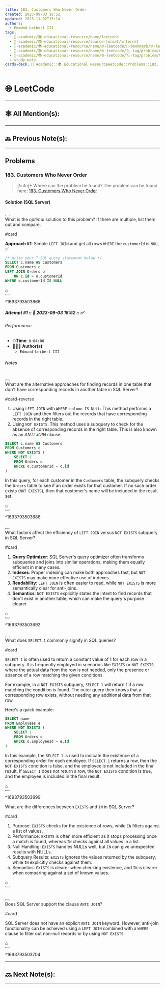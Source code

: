 ```yaml
---
title: 183. Customers Who Never Order
created: 2023-09-03 18:52
updated: 2023-11-02T15:14
authors:
  - Edmund Leibert III
tags:
  - 🔴-academic/📚-educational-resource/name/leetcode
  - 🔴-academic/📚-educational-resource/source-format/internet
  - 🔴-academic/📚-educational-resource/name/🌐-leetcode/🔖-bookmark/🌐-leetcode/problems/183-customers-who-never-order
  - 🔴-academic/📚-educational-resource/name/🌐-leetcode/🏷️-tag/problem/difficulty/easy
  - 🔴-academic/📚-educational-resource/name/🌐-leetcode/🏷️-tag/problem/tag/topic/database
  - study-note
cards-deck: 🔴 Academic::📚 Educational ResourceeetCode::Problems::183. Customers Who Never Order
---
```


#  🌐 LeetCode

---

## 🕸️ All Mention(s): 

---

## 🔙 Previous Note(s):

---

##  Problems

### 183. Customers Who Never Order

> [!info]+ Where can the problem be found?
> The problem can be found here: [183. Customers Who Never Order](https://leetcode.com/problems/customers-who-never-order/description/)

#### Solution (SQL Server)

﹇<br>
What is the _optimal_ solution to this problem? If there are multiple, list them out and compare.

#card 

**Approach #1**: Simple `LEFT JOIN` and get all rows `WHERE` the `customerId` is `NULL` ✅

```sql
/* Write your T-SQL query statement below */
SELECT c.name AS Customers
FROM Customers c
LEFT JOIN Orders o
    ON c.id = o.customerId
WHERE o.customerId IS NULL
```

⌂
<br>﹈<br>^1693793503666


##### Attempt #1 :: 📆 2023-09-03 18:52 :: ✅

###### Performance

- ⏲**Time**: `0:04:08`
- 🧔🏽‍♂️ **Author(s)**: 
	- `Edmund Leibert III`

###### Notes

﹇<br>
What are the alternative approaches for finding records in one table that don't have corresponding records in another table in SQL Server? 

#card-reverse

1. Using `LEFT JOIN` with `WHERE column IS NULL`: This method performs a `LEFT JOIN` and then filters out the records that have corresponding records in the right table.
2. Using `NOT EXISTS`: This method uses a subquery to check for the absence of corresponding records in the right table. This is also known as an *ANTI JOIN* clause.

```sql
SELECT c.name AS Customers
FROM Customers c
WHERE NOT EXISTS (
    SELECT 1
    FROM Orders o
    WHERE o.customerId = c.id
)
```

In this query, for each customer in the `Customers` table, the subquery checks the `Orders` table to see if an order exists for that customer. If no such order exists (`NOT EXISTS`), then that customer's name will be included in the result set.

⌂
<br>﹈<br>^1693793503686



﹇<br>
What factors affect the efficiency of `LEFT JOIN` versus `NOT EXISTS` subquery in SQL Server?

#card

1. **Query Optimizer**: SQL Server's query optimizer often transforms subqueries and joins into similar operations, making them equally efficient in many cases.
2. **Indexes**: Proper indexing can make both approaches fast, but `NOT EXISTS` may make more effective use of indexes.
3. **Readability**: `LEFT JOIN` is often easier to read, while `NOT EXISTS` is more semantically clear for anti-joins.
4. **Semantics**: `NOT EXISTS` explicitly states the intent to find records that don't exist in another table, which can make the query's purpose clearer.

⌂
<br>﹈<br>^1693793503692



﹇<br>
What does `SELECT 1` commonly signify in SQL queries?

#card

`SELECT 1` is often used to return a constant value of $1$ for each row in a subquery. It is frequently employed in scenarios like `EXISTS` or `NOT EXISTS` where the actual data from the row is not needed, only the presence or absence of a row matching the given conditions.

For example, in a `NOT EXISTS` subquery, `SELECT 1` will return 1 if a row matching the condition is found. The outer query then knows that a corresponding row exists, without needing any additional data from that row.

Here's a quick example:

```sql
SELECT name
FROM Employees e
WHERE NOT EXISTS (
    SELECT 1
    FROM Orders o
    WHERE o.EmployeeId = e.Id
)
```

In this example, the `SELECT 1` is used to indicate the existence of a corresponding order for each employee. If `SELECT 1` returns a row, then the `NOT EXISTS` condition is false, and the employee is not included in the final result. If `SELECT 1` does not return a row, the `NOT EXISTS` condition is true, and the employee is included in the final result.

⌂
<br>﹈<br>^1693793503699


What are the differences between `EXISTS` and `IN` in SQL Server?

#card

1. Purpose: `EXISTS` checks for the existence of rows, while `IN` filters against a list of values.
2. Performance: `EXISTS` is often more efficient as it stops processing once a match is found, whereas `IN` checks against all values in a list.
3. Null Handling: `EXISTS` handles NULLs well, but `IN` can give unexpected results with NULLs.
4. Subquery Results: `EXISTS` ignores the values returned by the subquery, while `IN` explicitly checks against them.
5. Semantics: `EXISTS` is clearer when checking existence, and `IN` is clearer when comparing against a set of known values.

⌂
<br>﹈<br>

﹇<br>
Does SQL Server support the clause `ANTI JOIN`?

#card

SQL Server does not have an explicit `ANTI JOIN` keyword. However, anti-join functionality can be achieved using a `LEFT JOIN` combined with a `WHERE` clause to filter out non-null records or by using `NOT EXISTS`.

⌂
<br>﹈<br>^1693793503704


---

## 🔜 Next Note(s):

---



